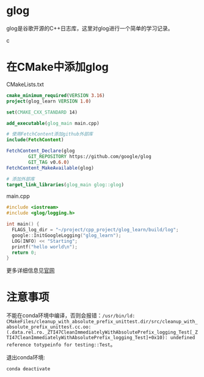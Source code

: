 # glog

glog是谷歌开源的C++日志库，这里对glog进行一个简单的学习记录。



<!--more-->c

# 在CMake中添加glog

CMakeLists.txt

```cmake
cmake_minimum_required(VERSION 3.16)
project(glog_learn VERSION 1.0)

set(CMAKE_CXX_STANDARD 14)

add_executable(glog_main main.cpp)

# 使用FetchContent添加github外部库
include(FetchContent)

FetchContent_Declare(glog
        GIT_REPOSITORY https://github.com/google/glog
        GIT_TAG v0.6.0)
FetchContent_MakeAvailable(glog)

# 添加外部库
target_link_libraries(glog_main glog::glog)
```



main.cpp

```c++
#include <iostream>
#include <glog/logging.h>

int main() {
  FLAGS_log_dir = "~/project/cpp_project/glog_learn/build/log";
  google::InitGoogleLogging("glog_learn");
  LOG(INFO) << "Starting";
  printf("hello world\n");
  return 0;
}
```



更多详细信息见[官网](https://github.com/google/glog)

# 注意事项

不能在conda环境中编译，否则会报错：`/usr/bin/ld: CMakeFiles/cleanup_with_absolute_prefix_unittest.dir/src/cleanup_with_absolute_prefix_unittest.cc.oo:(.data.rel.ro._ZTI47CleanImmediatelyWithAbsolutePrefix_logging_Test[_ZTI47CleanImmediatelyWithAbsolutePrefix_logging_Test]+0x10): undefined reference totypeinfo for testing::Test`。

退出conda环境:

```shell
conda deactivate
```


